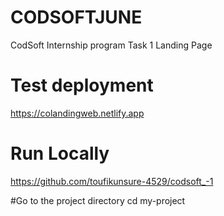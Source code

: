 # CODSOFTJUNE
 CodSoft Internship program Task 1 Landing Page

 # Test deployment
https://colandingweb.netlify.app

# Run Locally
https://github.com/toufikunsure-4529/codsoft_-1

#Go to the project directory
 cd my-project

